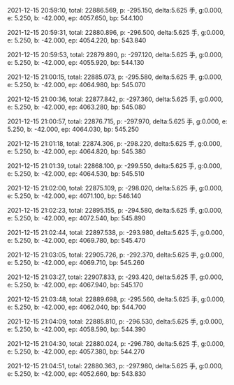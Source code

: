 2021-12-15 20:59:10, total: 22886.569, p: -295.150, delta:5.625 手, g:0.000, e: 5.250, b: -42.000, ep: 4057.650, bp: 544.100

2021-12-15 20:59:31, total: 22880.896, p: -296.500, delta:5.625 手, g:0.000, e: 5.250, b: -42.000, ep: 4054.220, bp: 543.840

2021-12-15 20:59:53, total: 22879.890, p: -297.120, delta:5.625 手, g:0.000, e: 5.250, b: -42.000, ep: 4055.920, bp: 544.130

2021-12-15 21:00:15, total: 22885.073, p: -295.580, delta:5.625 手, g:0.000, e: 5.250, b: -42.000, ep: 4064.980, bp: 545.070

2021-12-15 21:00:36, total: 22877.842, p: -297.360, delta:5.625 手, g:0.000, e: 5.250, b: -42.000, ep: 4063.280, bp: 545.080

2021-12-15 21:00:57, total: 22876.715, p: -297.970, delta:5.625 手, g:0.000, e: 5.250, b: -42.000, ep: 4064.030, bp: 545.250

2021-12-15 21:01:18, total: 22874.306, p: -298.220, delta:5.625 手, g:0.000, e: 5.250, b: -42.000, ep: 4064.820, bp: 545.380

2021-12-15 21:01:39, total: 22868.100, p: -299.550, delta:5.625 手, g:0.000, e: 5.250, b: -42.000, ep: 4064.530, bp: 545.510

2021-12-15 21:02:00, total: 22875.109, p: -298.020, delta:5.625 手, g:0.000, e: 5.250, b: -42.000, ep: 4071.100, bp: 546.140

2021-12-15 21:02:23, total: 22895.155, p: -294.580, delta:5.625 手, g:0.000, e: 5.250, b: -42.000, ep: 4072.540, bp: 545.890

2021-12-15 21:02:44, total: 22897.538, p: -293.980, delta:5.625 手, g:0.000, e: 5.250, b: -42.000, ep: 4069.780, bp: 545.470

2021-12-15 21:03:05, total: 22905.726, p: -292.370, delta:5.625 手, g:0.000, e: 5.250, b: -42.000, ep: 4069.710, bp: 545.260

2021-12-15 21:03:27, total: 22907.833, p: -293.420, delta:5.625 手, g:0.000, e: 5.250, b: -42.000, ep: 4067.940, bp: 545.170

2021-12-15 21:03:48, total: 22889.698, p: -295.560, delta:5.625 手, g:0.000, e: 5.250, b: -42.000, ep: 4062.040, bp: 544.700

2021-12-15 21:04:09, total: 22885.810, p: -296.530, delta:5.625 手, g:0.000, e: 5.250, b: -42.000, ep: 4058.590, bp: 544.390

2021-12-15 21:04:30, total: 22880.024, p: -296.780, delta:5.625 手, g:0.000, e: 5.250, b: -42.000, ep: 4057.380, bp: 544.270

2021-12-15 21:04:51, total: 22880.363, p: -297.980, delta:5.625 手, g:0.000, e: 5.250, b: -42.000, ep: 4052.660, bp: 543.830